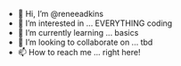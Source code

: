 - 👋 Hi, I’m @reneeadkins
- 👀 I’m interested in ... EVERYTHING coding
- 🌱 I’m currently learning ... basics
- 💞️ I’m looking to collaborate on ... tbd
- 📫 How to reach me ... right here!
